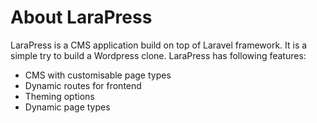 
# About LaraPress

LaraPress is a CMS application build on top of Laravel framework. It is a simple try to build a Wordpress clone. LaraPress has following features:

- CMS with customisable page types
- Dynamic routes for frontend
- Theming options
- Dynamic page types

